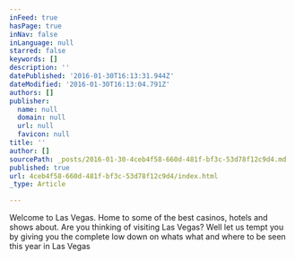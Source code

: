 ```yaml
---
inFeed: true
hasPage: true
inNav: false
inLanguage: null
starred: false
keywords: []
description: ''
datePublished: '2016-01-30T16:13:31.944Z'
dateModified: '2016-01-30T16:13:04.791Z'
authors: []
publisher:
  name: null
  domain: null
  url: null
  favicon: null
title: ''
author: []
sourcePath: _posts/2016-01-30-4ceb4f58-660d-481f-bf3c-53d78f12c9d4.md
published: true
url: 4ceb4f58-660d-481f-bf3c-53d78f12c9d4/index.html
_type: Article

---
```

Welcome to Las Vegas. Home to some of the best casinos, hotels and shows about. Are you thinking of visiting Las Vegas? Well let us tempt you by giving you the complete low down on whats what and where to be seen this year in Las Vegas